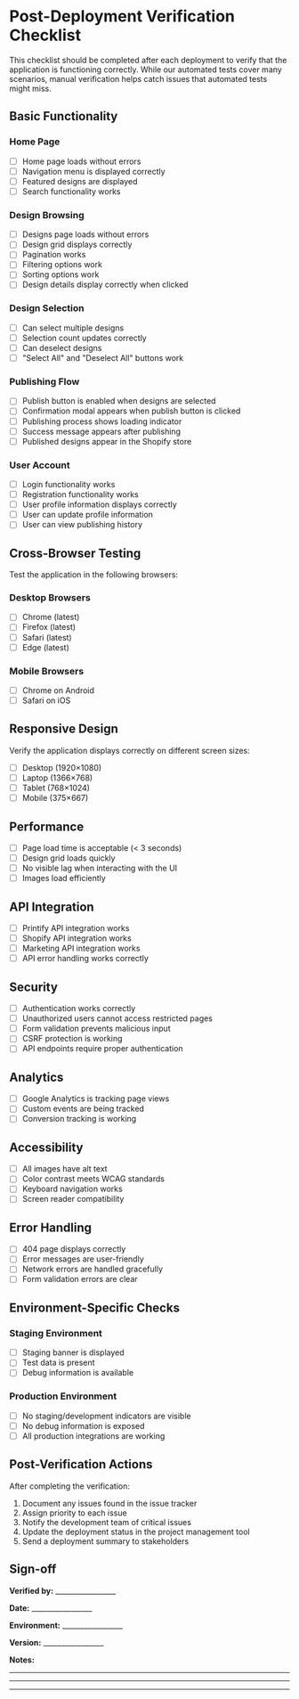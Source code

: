 # Post-Deployment Verification Checklist

This checklist should be completed after each deployment to verify that the application is functioning correctly. While our automated tests cover many scenarios, manual verification helps catch issues that automated tests might miss.

## Basic Functionality

### Home Page

- [ ] Home page loads without errors
- [ ] Navigation menu is displayed correctly
- [ ] Featured designs are displayed
- [ ] Search functionality works

### Design Browsing

- [ ] Designs page loads without errors
- [ ] Design grid displays correctly
- [ ] Pagination works
- [ ] Filtering options work
- [ ] Sorting options work
- [ ] Design details display correctly when clicked

### Design Selection

- [ ] Can select multiple designs
- [ ] Selection count updates correctly
- [ ] Can deselect designs
- [ ] "Select All" and "Deselect All" buttons work

### Publishing Flow

- [ ] Publish button is enabled when designs are selected
- [ ] Confirmation modal appears when publish button is clicked
- [ ] Publishing process shows loading indicator
- [ ] Success message appears after publishing
- [ ] Published designs appear in the Shopify store

### User Account

- [ ] Login functionality works
- [ ] Registration functionality works
- [ ] User profile information displays correctly
- [ ] User can update profile information
- [ ] User can view publishing history

## Cross-Browser Testing

Test the application in the following browsers:

### Desktop Browsers

- [ ] Chrome (latest)
- [ ] Firefox (latest)
- [ ] Safari (latest)
- [ ] Edge (latest)

### Mobile Browsers

- [ ] Chrome on Android
- [ ] Safari on iOS

## Responsive Design

Verify the application displays correctly on different screen sizes:

- [ ] Desktop (1920×1080)
- [ ] Laptop (1366×768)
- [ ] Tablet (768×1024)
- [ ] Mobile (375×667)

## Performance

- [ ] Page load time is acceptable (< 3 seconds)
- [ ] Design grid loads quickly
- [ ] No visible lag when interacting with the UI
- [ ] Images load efficiently

## API Integration

- [ ] Printify API integration works
- [ ] Shopify API integration works
- [ ] Marketing API integration works
- [ ] API error handling works correctly

## Security

- [ ] Authentication works correctly
- [ ] Unauthorized users cannot access restricted pages
- [ ] Form validation prevents malicious input
- [ ] CSRF protection is working
- [ ] API endpoints require proper authentication

## Analytics

- [ ] Google Analytics is tracking page views
- [ ] Custom events are being tracked
- [ ] Conversion tracking is working

## Accessibility

- [ ] All images have alt text
- [ ] Color contrast meets WCAG standards
- [ ] Keyboard navigation works
- [ ] Screen reader compatibility

## Error Handling

- [ ] 404 page displays correctly
- [ ] Error messages are user-friendly
- [ ] Network errors are handled gracefully
- [ ] Form validation errors are clear

## Environment-Specific Checks

### Staging Environment

- [ ] Staging banner is displayed
- [ ] Test data is present
- [ ] Debug information is available

### Production Environment

- [ ] No staging/development indicators are visible
- [ ] No debug information is exposed
- [ ] All production integrations are working

## Post-Verification Actions

After completing the verification:

1. Document any issues found in the issue tracker
2. Assign priority to each issue
3. Notify the development team of critical issues
4. Update the deployment status in the project management tool
5. Send a deployment summary to stakeholders

## Sign-off

**Verified by:** _________________

**Date:** _________________

**Environment:** _________________

**Version:** _________________

**Notes:**

_________________

_________________

_________________
